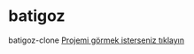 # batigoz
 batigoz-clone
 [Projemi görmek isterseniz tıklayın](https://buketsenol.github.io/bat%C4%B1goz/)
